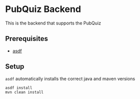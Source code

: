 # PubQuiz Backend
This is the backend that supports the PubQuiz

## Prerequisites
- [asdf](https://asdf-vm.com/#/core-manage-asdf-vm)

## Setup
`asdf` automatically installs the correct java and maven versions

```bash
asdf install
mvn clean install
```
